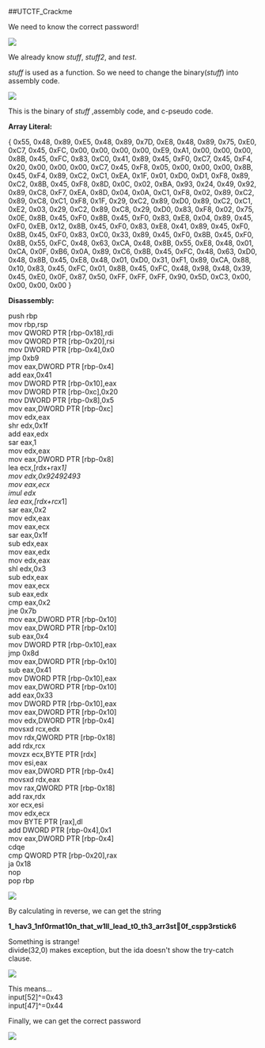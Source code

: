 ##UTCTF_Crackme


We need to know the correct password!

![](https://user-images.githubusercontent.com/24853452/54130494-d3ecda00-4453-11e9-82bc-906b90b0b703.png)

We already know *stuff*, *stuff2*, and *test*.

*stuff* is used as a function. So we need to change the binary(*stuff*) into assembly code. 

![](https://user-images.githubusercontent.com/24853452/54130683-2ded9f80-4454-11e9-9c49-1cad0b3ee3d6.png)

This is the binary of *stuff* ,assembly code, and c-pseudo code.

**Array Literal:**  

{ 0x55, 0x48, 0x89, 0xE5, 0x48, 0x89, 0x7D, 0xE8, 0x48, 0x89, 0x75, 0xE0, 0xC7, 0x45, 0xFC, 0x00, 0x00, 0x00, 0x00, 0xE9, 0xA1, 0x00, 0x00, 0x00, 0x8B, 0x45, 0xFC, 0x83, 0xC0, 0x41, 0x89, 0x45, 0xF0, 0xC7, 0x45, 0xF4, 0x20, 0x00, 0x00, 0x00, 0xC7, 0x45, 0xF8, 0x05, 0x00, 0x00, 0x00, 0x8B, 0x45, 0xF4, 0x89, 0xC2, 0xC1, 0xEA, 0x1F, 0x01, 0xD0, 0xD1, 0xF8, 0x89, 0xC2, 0x8B, 0x45, 0xF8, 0x8D, 0x0C, 0x02, 0xBA, 0x93, 0x24, 0x49, 0x92, 0x89, 0xC8, 0xF7, 0xEA, 0x8D, 0x04, 0x0A, 0xC1, 0xF8, 0x02, 0x89, 0xC2, 0x89, 0xC8, 0xC1, 0xF8, 0x1F, 0x29, 0xC2, 0x89, 0xD0, 0x89, 0xC2, 0xC1, 0xE2, 0x03, 0x29, 0xC2, 0x89, 0xC8, 0x29, 0xD0, 0x83, 0xF8, 0x02, 0x75, 0x0E, 0x8B, 0x45, 0xF0, 0x8B, 0x45, 0xF0, 0x83, 0xE8, 0x04, 0x89, 0x45, 0xF0, 0xEB, 0x12, 0x8B, 0x45, 0xF0, 0x83, 0xE8, 0x41, 0x89, 0x45, 0xF0, 0x8B, 0x45, 0xF0, 0x83, 0xC0, 0x33, 0x89, 0x45, 0xF0, 0x8B, 0x45, 0xF0, 0x8B, 0x55, 0xFC, 0x48, 0x63, 0xCA, 0x48, 0x8B, 0x55, 0xE8, 0x48, 0x01, 0xCA, 0x0F, 0xB6, 0x0A, 0x89, 0xC6, 0x8B, 0x45, 0xFC, 0x48, 0x63, 0xD0, 0x48, 0x8B, 0x45, 0xE8, 0x48, 0x01, 0xD0, 0x31, 0xF1, 0x89, 0xCA, 0x88, 0x10, 0x83, 0x45, 0xFC, 0x01, 0x8B, 0x45, 0xFC, 0x48, 0x98, 0x48, 0x39, 0x45, 0xE0, 0x0F, 0x87, 0x50, 0xFF, 0xFF, 0xFF, 0x90, 0x5D, 0xC3, 0x00, 0x00, 0x00, 0x00 }

**Disassembly:**
  
push   rbp  
mov    rbp,rsp  
mov    QWORD PTR [rbp-0x18],rdi  
mov    QWORD PTR [rbp-0x20],rsi  
mov    DWORD PTR [rbp-0x4],0x0  
jmp    0xb9  
mov    eax,DWORD PTR [rbp-0x4]  
add    eax,0x41  
mov    DWORD PTR [rbp-0x10],eax  
mov    DWORD PTR [rbp-0xc],0x20  
mov    DWORD PTR [rbp-0x8],0x5  
mov    eax,DWORD PTR [rbp-0xc]  
mov    edx,eax  
shr    edx,0x1f  
add    eax,edx  
sar    eax,1  
mov    edx,eax  
mov    eax,DWORD PTR [rbp-0x8]  
lea    ecx,[rdx+rax*1]  
mov    edx,0x92492493  
mov    eax,ecx  
imul   edx  
lea    eax,[rdx+rcx*1]  
sar    eax,0x2  
mov    edx,eax  
mov    eax,ecx  
sar    eax,0x1f  
sub    edx,eax  
mov    eax,edx  
mov    edx,eax  
shl    edx,0x3  
sub    edx,eax  
mov    eax,ecx  
sub    eax,edx  
cmp    eax,0x2  
jne    0x7b  
mov    eax,DWORD PTR [rbp-0x10]  
mov    eax,DWORD PTR [rbp-0x10]  
sub    eax,0x4  
mov    DWORD PTR [rbp-0x10],eax  
jmp    0x8d  
mov    eax,DWORD PTR [rbp-0x10]  
sub    eax,0x41  
mov    DWORD PTR [rbp-0x10],eax  
mov    eax,DWORD PTR [rbp-0x10]  
add    eax,0x33  
mov    DWORD PTR [rbp-0x10],eax  
mov    eax,DWORD PTR [rbp-0x10]  
mov    edx,DWORD PTR [rbp-0x4]  
movsxd rcx,edx  
mov    rdx,QWORD PTR [rbp-0x18]  
add    rdx,rcx   
movzx  ecx,BYTE PTR [rdx]  
mov    esi,eax  
mov    eax,DWORD PTR [rbp-0x4]  
movsxd rdx,eax  
mov    rax,QWORD PTR [rbp-0x18]  
add    rax,rdx  
xor    ecx,esi  
mov    edx,ecx  
mov    BYTE PTR [rax],dl  
add    DWORD PTR [rbp-0x4],0x1  
mov    eax,DWORD PTR [rbp-0x4]  
cdqe  
cmp    QWORD PTR [rbp-0x20],rax  
ja     0x18  
nop   
pop    rbp  

![](https://user-images.githubusercontent.com/24853452/54130683-2ded9f80-4454-11e9-9c49-1cad0b3ee3d6.png)

By calculating in reverse, we can get the string

**1_hav3_1nf0rmat10n_that_w1ll_lead_t0_th3_arr3st0f_cspp3rstick6**

Something is strange!  
divide(32,0) makes exception, but the ida doesn't show the try-catch clause. 

![](https://user-images.githubusercontent.com/24853452/54132151-0e0bab00-4457-11e9-9ead-0eea6e5557af.png)

This means...   
input[52]^=0x43  
input[47]^=0x44

Finally, we can get the correct password

![](https://user-images.githubusercontent.com/24853452/54132360-722e6f00-4457-11e9-9f8a-fa21cd6f51e0.png)